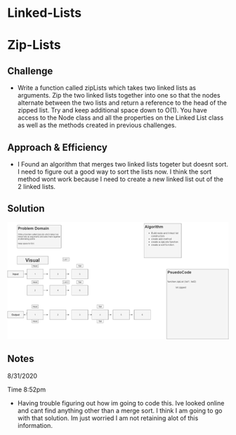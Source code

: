 # Linked-Lists
# Zip-Lists
<!-- Short summary or background information -->

## Challenge
<!-- Description of the challenge -->
- Write a function called zipLists which takes two linked lists as arguments. Zip the two linked lists together into one so that the nodes alternate between the two lists and return a reference to the head of the zipped list. Try and keep additional space down to O(1). You have access to the Node class and all the properties on the Linked List class as well as the methods created in previous challenges.

## Approach & Efficiency
<!-- What approach did you take? Why? What is the Big O space/time for this approach? -->
- I Found an algorithm that merges two linked lists togeter but doesnt sort. I need to figure out a good way to sort the lists now. I think the sort method wont work because I need to create a new linked list out of the 2 linked lists. 



## Solution
<!-- Embedded whiteboard image -->


![Binary Search](ZipList.png)

## Notes

8/31/2020 

Time 8:52pm

- Having trouble figuring out how im going to code this. Ive looked online and cant find anything other than a merge sort. I think I am going to go with that solution. Im just worried I am not retaining alot of this information. 